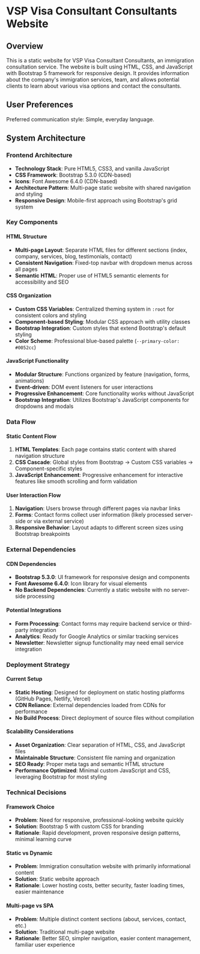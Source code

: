 # VSP Visa Consultant Consultants Website

## Overview

This is a static website for VSP Visa Consultant Consultants, an immigration consultation service. The website is built using HTML, CSS, and JavaScript with Bootstrap 5 framework for responsive design. It provides information about the company's immigration services, team, and allows potential clients to learn about various visa options and contact the consultants.

## User Preferences

Preferred communication style: Simple, everyday language.

## System Architecture

### Frontend Architecture
- **Technology Stack**: Pure HTML5, CSS3, and vanilla JavaScript
- **CSS Framework**: Bootstrap 5.3.0 (CDN-based)
- **Icons**: Font Awesome 6.4.0 (CDN-based)
- **Architecture Pattern**: Multi-page static website with shared navigation and styling
- **Responsive Design**: Mobile-first approach using Bootstrap's grid system

### Key Components

#### HTML Structure
- **Multi-page Layout**: Separate HTML files for different sections (index, company, services, blog, testimonials, contact)
- **Consistent Navigation**: Fixed-top navbar with dropdown menus across all pages
- **Semantic HTML**: Proper use of HTML5 semantic elements for accessibility and SEO

#### CSS Organization
- **Custom CSS Variables**: Centralized theming system in `:root` for consistent colors and styling
- **Component-based Styling**: Modular CSS approach with utility classes
- **Bootstrap Integration**: Custom styles that extend Bootstrap's default styling
- **Color Scheme**: Professional blue-based palette (`--primary-color: #0052cc`)

#### JavaScript Functionality
- **Modular Structure**: Functions organized by feature (navigation, forms, animations)
- **Event-driven**: DOM event listeners for user interactions
- **Progressive Enhancement**: Core functionality works without JavaScript
- **Bootstrap Integration**: Utilizes Bootstrap's JavaScript components for dropdowns and modals

### Data Flow

#### Static Content Flow
1. **HTML Templates**: Each page contains static content with shared navigation structure
2. **CSS Cascade**: Global styles from Bootstrap → Custom CSS variables → Component-specific styles
3. **JavaScript Enhancement**: Progressive enhancement for interactive features like smooth scrolling and form validation

#### User Interaction Flow
1. **Navigation**: Users browse through different pages via navbar links
2. **Forms**: Contact forms collect user information (likely processed server-side or via external service)
3. **Responsive Behavior**: Layout adapts to different screen sizes using Bootstrap breakpoints

### External Dependencies

#### CDN Dependencies
- **Bootstrap 5.3.0**: UI framework for responsive design and components
- **Font Awesome 6.4.0**: Icon library for visual elements
- **No Backend Dependencies**: Currently a static website with no server-side processing

#### Potential Integrations
- **Form Processing**: Contact forms may require backend service or third-party integration
- **Analytics**: Ready for Google Analytics or similar tracking services
- **Newsletter**: Newsletter signup functionality may need email service integration

### Deployment Strategy

#### Current Setup
- **Static Hosting**: Designed for deployment on static hosting platforms (GitHub Pages, Netlify, Vercel)
- **CDN Reliance**: External dependencies loaded from CDNs for performance
- **No Build Process**: Direct deployment of source files without compilation

#### Scalability Considerations
- **Asset Organization**: Clear separation of HTML, CSS, and JavaScript files
- **Maintainable Structure**: Consistent file naming and organization
- **SEO Ready**: Proper meta tags and semantic HTML structure
- **Performance Optimized**: Minimal custom JavaScript and CSS, leveraging Bootstrap for most styling

### Technical Decisions

#### Framework Choice
- **Problem**: Need for responsive, professional-looking website quickly
- **Solution**: Bootstrap 5 with custom CSS for branding
- **Rationale**: Rapid development, proven responsive design patterns, minimal learning curve

#### Static vs Dynamic
- **Problem**: Immigration consultation website with primarily informational content
- **Solution**: Static website approach
- **Rationale**: Lower hosting costs, better security, faster loading times, easier maintenance

#### Multi-page vs SPA
- **Problem**: Multiple distinct content sections (about, services, contact, etc.)
- **Solution**: Traditional multi-page website
- **Rationale**: Better SEO, simpler navigation, easier content management, familiar user experience